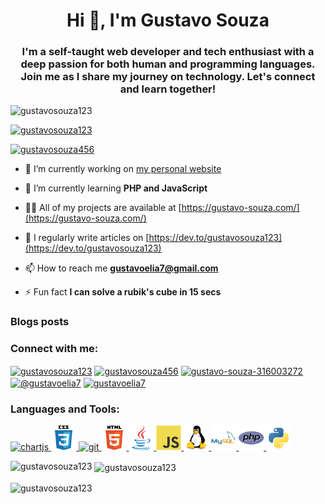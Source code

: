 <h1 align="center">Hi 👋, I'm Gustavo Souza</h1>
<h3 align="center">I'm a self-taught web developer and tech enthusiast with a deep passion for both human and programming languages. Join me as I share my journey on technology. Let's connect and learn together!</h3>

<p align="left"> <img src="https://komarev.com/ghpvc/?username=gustavosouza123&label=Profile%20views&color=0e75b6&style=flat" alt="gustavosouza123" /> </p>

<p align="left"> <a href="https://github.com/ryo-ma/github-profile-trophy"><img src="https://github-profile-trophy.vercel.app/?username=gustavosouza123" alt="gustavosouza123" /></a> </p>

<p align="left"> <a href="https://twitter.com/gustavosouza456" target="blank"><img src="https://img.shields.io/twitter/follow/gustavosouza456?logo=twitter&style=for-the-badge" alt="gustavosouza456" /></a> </p>

- 🔭 I’m currently working on [my personal website](https://gustavo-souza.com/)

- 🌱 I’m currently learning **PHP and JavaScript**

- 👨‍💻 All of my projects are available at [https://gustavo-souza.com/](https://gustavo-souza.com/)

- 📝 I regularly write articles on [https://dev.to/gustavosouza123](https://dev.to/gustavosouza123)

- 📫 How to reach me **gustavoelia7@gmail.com**

- ⚡ Fun fact **I can solve a rubik's cube in 15 secs**

### Blogs posts
<!-- BLOG-POST-LIST:START -->
<!-- BLOG-POST-LIST:END -->

<h3 align="left">Connect with me:</h3>
<p align="left">
<a href="https://dev.to/gustavosouza123" target="blank"><img align="center" src="https://raw.githubusercontent.com/rahuldkjain/github-profile-readme-generator/master/src/images/icons/Social/devto.svg" alt="gustavosouza123" height="30" width="40" /></a>
<a href="https://twitter.com/gustavosouza456" target="blank"><img align="center" src="https://raw.githubusercontent.com/rahuldkjain/github-profile-readme-generator/master/src/images/icons/Social/twitter.svg" alt="gustavosouza456" height="30" width="40" /></a>
<a href="https://linkedin.com/in/gustavo-souza-316003272" target="blank"><img align="center" src="https://raw.githubusercontent.com/rahuldkjain/github-profile-readme-generator/master/src/images/icons/Social/linked-in-alt.svg" alt="gustavo-souza-316003272" height="30" width="40" /></a>
<a href="https://medium.com/@gustavoelia7" target="blank"><img align="center" src="https://raw.githubusercontent.com/rahuldkjain/github-profile-readme-generator/master/src/images/icons/Social/medium.svg" alt="@gustavoelia7" height="30" width="40" /></a>
<a href="https://www.leetcode.com/gustavoelia7" target="blank"><img align="center" src="https://raw.githubusercontent.com/rahuldkjain/github-profile-readme-generator/master/src/images/icons/Social/leet-code.svg" alt="gustavoelia7" height="30" width="40" /></a>
</p>

<h3 align="left">Languages and Tools:</h3>
<p align="left"> <a href="https://www.chartjs.org" target="_blank" rel="noreferrer"> <img src="https://www.chartjs.org/media/logo-title.svg" alt="chartjs" width="40" height="40"/> </a> <a href="https://www.w3schools.com/css/" target="_blank" rel="noreferrer"> <img src="https://raw.githubusercontent.com/devicons/devicon/master/icons/css3/css3-original-wordmark.svg" alt="css3" width="40" height="40"/> </a> <a href="https://git-scm.com/" target="_blank" rel="noreferrer"> <img src="https://www.vectorlogo.zone/logos/git-scm/git-scm-icon.svg" alt="git" width="40" height="40"/> </a> <a href="https://www.w3.org/html/" target="_blank" rel="noreferrer"> <img src="https://raw.githubusercontent.com/devicons/devicon/master/icons/html5/html5-original-wordmark.svg" alt="html5" width="40" height="40"/> </a> <a href="https://www.java.com" target="_blank" rel="noreferrer"> <img src="https://raw.githubusercontent.com/devicons/devicon/master/icons/java/java-original.svg" alt="java" width="40" height="40"/> </a> <a href="https://developer.mozilla.org/en-US/docs/Web/JavaScript" target="_blank" rel="noreferrer"> <img src="https://raw.githubusercontent.com/devicons/devicon/master/icons/javascript/javascript-original.svg" alt="javascript" width="40" height="40"/> </a> <a href="https://www.linux.org/" target="_blank" rel="noreferrer"> <img src="https://raw.githubusercontent.com/devicons/devicon/master/icons/linux/linux-original.svg" alt="linux" width="40" height="40"/> </a> <a href="https://www.mysql.com/" target="_blank" rel="noreferrer"> <img src="https://raw.githubusercontent.com/devicons/devicon/master/icons/mysql/mysql-original-wordmark.svg" alt="mysql" width="40" height="40"/> </a> <a href="https://www.php.net" target="_blank" rel="noreferrer"> <img src="https://raw.githubusercontent.com/devicons/devicon/master/icons/php/php-original.svg" alt="php" width="40" height="40"/> </a> <a href="https://www.python.org" target="_blank" rel="noreferrer"> <img src="https://raw.githubusercontent.com/devicons/devicon/master/icons/python/python-original.svg" alt="python" width="40" height="40"/> </a> </p>

<p><img align="left" src="https://github-readme-stats.vercel.app/api/top-langs?username=gustavosouza123&show_icons=true&locale=en&layout=compact" alt="gustavosouza123" /></p>

<p>&nbsp;<img align="center" src="https://github-readme-stats.vercel.app/api?username=gustavosouza123&show_icons=true&locale=en" alt="gustavosouza123" /></p>

<p><img align="center" src="https://github-readme-streak-stats.herokuapp.com/?user=gustavosouza123&" alt="gustavosouza123" /></p>
